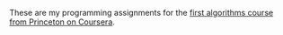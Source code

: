 These are my programming assignments for the [first algorithms course from Princeton on Coursera](https://class.coursera.org/algs4partI-004).
